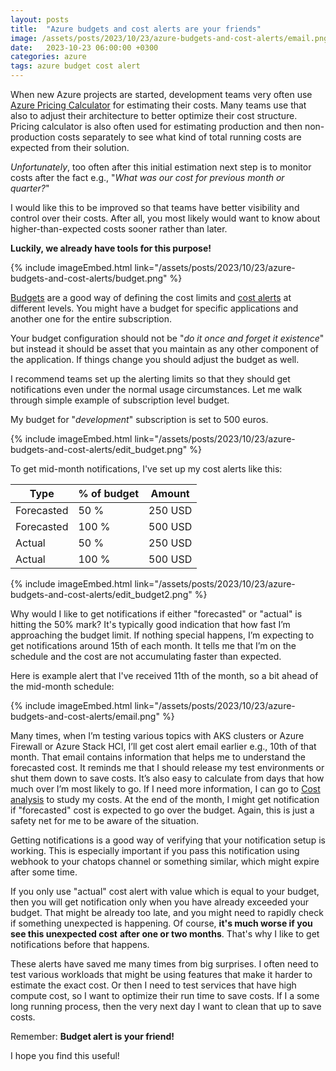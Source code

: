 ```yaml
---
layout: posts
title:  "Azure budgets and cost alerts are your friends"
image: /assets/posts/2023/10/23/azure-budgets-and-cost-alerts/email.png
date:   2023-10-23 06:00:00 +0300
categories: azure
tags: azure budget cost alert
---
```

When new Azure projects are started, development teams very
often use [Azure Pricing Calculator](https://azure.microsoft.com/en-us/pricing/calculator/) 
for estimating their costs. 
Many teams use that also to adjust their architecture to better
optimize their cost structure. 
Pricing calculator is also often used for estimating production
and then non-production costs separately to see what kind
of total running costs are expected from their solution. 

_Unfortunately_, too often after this initial estimation
next step is to monitor costs after the fact e.g., 
"_What was our cost for previous month or quarter?_"

I would like this to be improved so that teams
have better  visibility and control over their costs.
After all, you most likely would want to know about 
higher-than-expected costs sooner rather than later.

**Luckily, we already have tools for this purpose!**

{% include imageEmbed.html link="/assets/posts/2023/10/23/azure-budgets-and-cost-alerts/budget.png" %}

[Budgets](https://learn.microsoft.com/en-us/azure/cost-management-billing/costs/tutorial-acm-create-budgets) 
are a good way of defining the cost limits
and [cost alerts](https://learn.microsoft.com/en-us/azure/cost-management-billing/costs/cost-mgt-alerts-monitor-usage-spending) 
at different levels.
You might have a budget for specific applications
and another one for the entire subscription. 

Your budget configuration should not be 
"_do it once and forget it existence_" but instead 
it should be asset that you maintain as
any other component of the application. 
If things change you should adjust the budget as well. 

I recommend teams set up the alerting limits so
that they should get notifications even under
the normal usage circumstances. 
Let me walk through simple example of subscription level budget.

My budget for "_development_" subscription is set to 500 euros.

{% include imageEmbed.html link="/assets/posts/2023/10/23/azure-budgets-and-cost-alerts/edit_budget.png" %}

To get mid-month notifications, I've set up my cost alerts like this:

| Type       | % of budget | Amount  | 
| ---------- | ----------- | ------- |
| Forecasted | 50 %        | 250 USD |
| Forecasted | 100 %       | 500 USD |
| Actual     | 50 %        | 250 USD |
| Actual     | 100 %       | 500 USD |

{% include imageEmbed.html link="/assets/posts/2023/10/23/azure-budgets-and-cost-alerts/edit_budget2.png" %}

Why would I like to get notifications if either "forecasted" or "actual"
is hitting the 50% mark?
It's typically good indication that how fast I’m approaching the budget limit. 
If nothing special happens, I’m expecting to get notifications around 15th of each month.
It tells me that I’m on the schedule and the cost are not accumulating faster than expected.

Here is example alert that I've received 11th of the month, so a bit ahead of the mid-month schedule:

{% include imageEmbed.html link="/assets/posts/2023/10/23/azure-budgets-and-cost-alerts/email.png" %}

Many times, when I’m testing various topics with AKS clusters or Azure Firewall or Azure Stack HCI,
I’ll get cost alert email earlier e.g., 10th of that month. 
That email contains information that helps me to understand the forecasted cost.
It reminds me that I should release my test environments or shut them down to save costs.
It’s also easy to calculate from days that how much over I’m most likely to go.
If I need more information, I can go to [Cost analysis](https://learn.microsoft.com/en-us/azure/cost-management-billing/costs/reporting-get-started#cost-analysis) to study my costs.
At the end of the month, I might get notification if "forecasted" cost is expected to
go over the budget. Again, this is just a safety net for me to be aware of the situation.

Getting notifications is a good way of verifying that your notification setup is working.
This is especially important if you pass this notification using webhook to your chatops channel
or something similar, which might expire after some time.

If you only use "actual" cost alert with value which is equal to your budget, 
then you will get notification only when you have already exceeded your budget.
That might be already too late, and you might need to rapidly check if something
unexpected is happening. Of course, **it's much worse if you see this unexpected cost**
**after one or two months**. That's why I like to get notifications before that happens. 

These alerts have saved me many times from big surprises. 
I often need to test various workloads that might be using features
that make it harder to estimate the exact cost.
Or then I need to test services that have high compute cost, so I want to optimize their run time to save costs. If I a some long running process, then the very next day I want to clean that up to save costs.

Remember: **Budget alert is your friend!**

I hope you find this useful!
